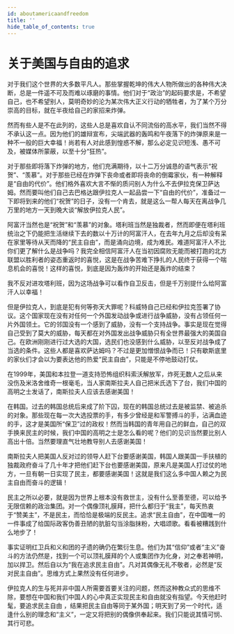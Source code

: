```yaml
---
id: aboutamericaandfreedom
title: ''
hide_table_of_contents: true
---
```


# 关于美国与自由的追求

对于我们这个世界的大多数平凡人。那些掌握乾坤的伟大人物所做出的各种伟大决断，总是一件遥不可及而难以琢磨的事情。他们对于“政治”的起码要求是，不希望自己，也不希望别人，莫明奇妙的沦为某次伟大正义行动的牺牲者，为了某个万分崇高的目标，就在半夜给自己的家招来炸弹。

然而有些人是不在此列的，这些人总是喜欢自认不同流俗的高水平，我们当然不得不承认这一点。因为他们的雄辩宣布，尖端武器的轰鸣和午夜落下的炸弹原来是一种不一般的巨大幸福！尚若有人对此感到惶惑不解，那么必定见识短浅、愚不可及，被媒体所蒙蔽，以至十分“狂热”。

对于那些即将落下炸弹的地方，他们充满期待，以十二万分诚恳的语气表示“祝贺”、“羡慕”。对于那些已经在炸弹下丧命或者即将丧命的倒霉家伙，有一种解释是“自由的代价”。他们格外喜欢大言不惭的质问别人为什么不去伊拉克保卫萨达姆。然而要叫他们自己去巴格达跟伊拉克人一起品尝一下“自由的代价”，准备过一下即将到来的他们“祝贺”的日子，没有一个肯去，就是这么一帮人每天在离战争几万里的地方一天到晚大谈“解放伊拉克人民”。

阿富汗当然也是“祝贺”和“羡慕”的对象。塔利班当然是独裁者，然而即便在塔利班统治之下仍能把生活继续下去的数以十万计的阿富汗人，在去年九月之后却没有呆在家里等待从天而降的“民主自由”，而是涌向边境，成为难民。难道阿富汗人不比你们更了解什么是战争吗？我完全相信阿富汗人在当初因腐败无能而被打跑的北方联盟以胜利者的姿态重返时的喜悦，这是在战争苦难下挣扎的人民终于获得一个喘息机会的喜悦！这样的喜悦，到底是因为轰炸的开始还是轰炸的结束？

我不反对进攻塔利班，因为这场战争可以看作自卫反击，但是千万别提什么给阿富汗人以幸福！

但是伊拉克人，到底是犯有何等弥天大罪呢？科威特自己已经和伊拉克签署了协议。这个国家现在没有对任何一个外国发动战争或进行战争威胁，没有占领任何一片外国领土。它的邻国没有一个感到了威胁，没有一个支持战争。事实是现在觉得自己受到了莫大的威胁，每天都在对外国发出战争威胁只有全世界最强大的美国自己。在欧洲刚刚进行过大选的大国，选民们也没感到什么威胁，以至反对战争成了当选的条件。这些人都是喜欢萨达姆吗？不过是更加憎恨战争而已！只有歇斯底里的家伙们才会以为要表达他的热爱“民主自由”，只能是不停地鼓动打仗。

在1999年，美国和本拉登一道支持恐怖组织科索沃解放军，炸死无数人之后从来没伤及米洛舍维奇一根毫毛，当人家南斯拉夫人自己把米氏选下了台，我们中国的高明之士发话了，南斯拉夫人应该去感谢美国！

在韩国。过去的韩国总统后来成了阶下囚，现在的韩国总统过去是被监禁、被追杀的对象。那些现在每一次大选投票的手，有多少曾经是和军警搏斗的手，沾满血迹的手，这才是美国所“保卫”过的政权！然而当韩国的青年用自己的鲜血，自己的双手换来民主的时候，我们中国的高明之士是怎么看的呢？他们的见识当然要比别人高出十倍。当然要理直气壮地教导别人去感谢美国！

南斯拉夫人把美国人反对过的领导人赶下台要感谢美国，韩国人跟美国一手扶植的独裁政府奋斗了几十年才把他们赶下台也要感谢美国，原来凡是美国人打过仗的地方，一旦有朝一日实现了民主，都要感谢美国！这就是我们这么多中国人赖之为民主自由而奋斗的逻辑！

民主之所以必要，就是因为世界上根本没有救世主，没有什么至善至德，可以给予无限信赖的政治集团。对一个偶像顶礼膜拜，把什么都归于“我主”，每天热衷于“赞美主”，不是民主，而恰恰是极端的反民主。追求“民主自由”，在中国唯一的一件事成了给国际政客伪善丑陋的肮脏勾当涂脂抹粉，大唱颂歌。看看被糟践到什么地步了！

事实证明红卫兵和义和团的孑遗的确仍在繁衍生息。他们为其“信仰”或者“主义”奋斗的方法仍然是，找到一个可以顶礼膜拜的个人或集团作为化身，对之奉若神明，加以捍卫。然后自以为“我在追求民主自由”。凡对其偶像无礼不敬者，必然是“反对民主自由”。思维方式上果然没有任何进步。

伊拉克人的生与死并非中国人所需要首要关注的问题，然而这种教众式的思维不除，要想在中国和我们中国人的心中真正实现民主和自由就没有指望。今天他赶时髦，要追求民主自由 ，结果把民主自由等同于某外国；明天到了另一个时代，适逢什么别的理念和“主义”，一定又将把别的偶像供奉起来。我们只能说其情可悯、其行可悲。